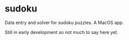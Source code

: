# sudoku
Data entry and solver for sudoku puzzles. A MacOS app.

Still in early development so not much to say here yet.
